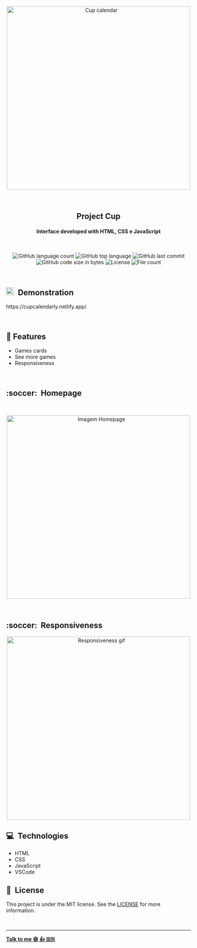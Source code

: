 <p align="center">
<br>
 <img height="auto" width=500 alt="Cup calendar" src="https://res.cloudinary.com/dxijjbby3/image/upload/v1667619564/copadomundo/TITULO_PROJETO_COPA_l9wqn4.png"/>
</p>
  
 <br>
  <h2 align="center">
     Project Cup
  </h2>
  
<h4 align="center">Interface developed with HTML, CSS e JavaScript</h4>
<br>

<p align="center">
  <img alt="GitHub language count" src="https://img.shields.io/github/languages/count/larissayasmim/project_cup?color=green">
 
  <img alt="GitHub top language" src="https://img.shields.io/github/languages/top/larissayasmim/project_cup?color=yellow">
 
  <img alt="GitHub last commit" src="https://img.shields.io/github/last-commit/larissayasmim/project_cup?color=green">
  
  <img alt="GitHub code size in bytes" src="https://img.shields.io/github/repo-size/larissayasmim/project_cup?color=yellow"/>
  
  <img alt="License" src="https://img.shields.io/badge/license-MIT-%2304D361?color=green">
  
  <img alt="File count" src="https://img.shields.io/github/directory-file-count/larissayasmim/project_cup?color=yellow">

</p>
<br>
<h2> <img width="22" src="https://res.cloudinary.com/dxijjbby3/image/upload/v1666393600/portfolio/iconmonstr-marketing-4-240_1_xxscmt.png"> &nbsp;Demonstration </h2>
<p font-color="red"> https://cupcalendarly.netlify.app/</p>
<br>

## :scroll:&nbsp;Features
* Games cards 
* See more games
* Responsiveness

<br>

<h2 align-items="center">
 :soccer:&nbsp;&nbsp;Homepage
</h2>
<br>
<p align="center" >  
 <img height= auto width= 500 alt= "Imagem Homepage" src="https://res.cloudinary.com/dxijjbby3/image/upload/v1667620255/copadomundo/127.0.0.1_5500_index.html_cm7op4.png" />
</p> 

<br>
<h2 align-items="center">
:soccer:&nbsp;&nbsp;Responsiveness
</h2>
<p align="center">
 <img height=auto width=500 alt="Responsiveness gif" src="https://res.cloudinary.com/dxijjbby3/image/upload/v1667622517/copadomundo/hitpaw-1667622116498_online-video-cutter.com_1_uzu4sh.gif"/>
</p>

## :computer:&nbsp; Technologies
  * HTML
  * CSS
  * JavaScript
  * VSCode
  
## :page_with_curl:&nbsp; License
This project is under the MIT license. See the [LICENSE](https://github.com/larissayasmim/project_cup/blob/main/LICENSE) for more information.

<br>

---
**[Talk to me :smile:&nbsp;:thumbsup:&nbsp;:brazil:](https://www.linkedin.com/in/larissayasmimpa/)**          
       
        
